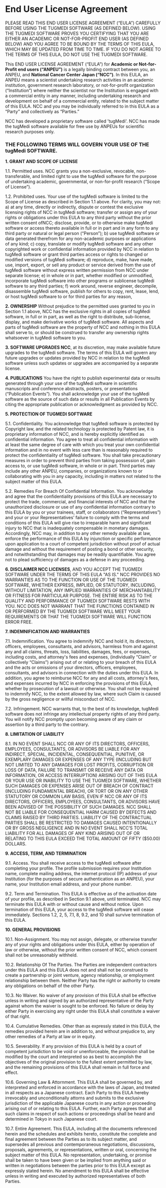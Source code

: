 End User License Agreement
==========================

PLEASE READ THIS END USER LICENSE AGREEMENT (“EULA”) CAREFULLY BEFORE USING THE TUGMEDI  SOFTWARE (AS DEFINED BELOW). USING THE TUGMEDI SOFTWARE PROVES YOU CERTIFYING THAT YOU ARE EITHER AN ACADEMIC OR NOT-FOR-PROFIT END USER (AS DEFINED BELOW) AND YOU AGREE TO BE BOUND BY THE TERMS OF THIS EULA, WHICH MAY BE UPDATED FROM TIME TO TIME. IF YOU DO NOT AGREE TO THE TERMS OF THIS EULA, DO NOT USE THE TUGMEDI SOFTWARE.

This END USER LICENSE AGREEMENT (“EULA”) for **Academic or Not-for-Profit end users (“ANPEU”)** is a legally binding contract between you, an ANPEU, and **National Cancer Center Japan (“NCC”)**. In this EULA, an ANPEU means a scientist undertaking research activities in an academic institution, government research laboratory, or not-for-profit organization (“Institution”) where neither the scientist nor the Institution is engaged with a commercial entity in any manner, including undertaking research and development on behalf of a commercial entity, related to the subject matter of this EULA. NCC and you may be individually referred to in this EULA as a “Party” and collectively as “Parties.”

NCC has developed a proprietary software called 'tugMedi'. NCC has made the tugMedi software available for free use by ANPEUs for scientific research purposes only.

### THE FOLLOWING TERMS WILL GOVERN YOUR USE OF THE tugMedi SOFTWARE.

**1. GRANT AND SCOPE OF LICENSE**

1.1. Permitted uses. NCC grants you a non-exclusive, revocable, non-transferable, and limited right to use the tugMedi software for the purpose of undertaking academic, governmental, or non-for-profit research (“Scope of License”). 

1.2. Prohibited uses. Your use of the tugMedi software is limited to the Scope of License as described in Section 1.1 above. For clarity, you may not: a) at any time, directly or indirectly, dispute or contest the exclusive licensing rights of NCC in tugMedi software; transfer or assign any of your rights or obligations under this EULA to any third party without the prior written consent ofNCC; disclose, provide, or to otherwise make tugMedi software or access thereto available in full or in part and in any form to any third party or natural or legal person (“Person”); b) use tugMedi software or data generated therefrom for any non-academic purposes or applications of any kind; c) copy, translate or modify tugMedi software and any other copyrighted work or confidential information provided by NCC in relation to tugMedi software or grant third parties access or rights to changed or modified versions of tugMedi software; d) reproduce, make, have made, use, import, export, or sell any product or service derived from the use of tugMedi software without express written permission from NCC under separate license; e) in whole or in part, whether modified or unmodified, incorporate tugMedi software into other programs or sublicense tugMedi software to any third parties; f) work around, reverse engineer, decompile, disassemble tugMedi software, publish for others to copy, rent, lease, lend, or host tugMedi software to or for third parties for any reason,

**2.	OWNERSHIP** Without prejudice to the permitted uses granted to you in Section 1.1 above, NCC has the exclusive rights in all copies of tugMedi software, in full or in part, as well as the right to distribute, sub-license, display, and make derivative works of tugMedi software. All aspects and parts of tugMedi software are the property of NCC and nothing in this EULA shall serve to, or should be construed to transfer any ownership rights whatsoever in tugMedi software to you.

**3.	SOFTWARE UPGRADES NCC**, at its discretion, may make available future upgrades to the tugMedi software. The terms of this EULA will govern any future upgrades or updates provided by NCC in relation to the tugMedi software unless such updates or upgrades are accompanied by a separate license.

**4.	PUBLICATIONS** You have the right to publish experimental data or results generated through your use of the tugMedi software in scientific manuscripts and conference abstracts, posters, or presentations (“Publication Events”). You shall acknowledge your use of the tugMedi software as the source of such data or results in all Publication Events by citing the appropriate publication or acknowledgment as provided by NCC.

**5.	PROTECTION OF TUGMEDI SOFTWARE** 

5.1. Confidentiality. You acknowledge that tugMedi software is protected by Copyright law, and the related technology is protected by Patent law, it is proprietary information of NCC, and is hereby explicitly identified as confidential information. You agree to treat all confidential information with at least the same degree of care with which you treat your own confidential information and in no event with less care than is reasonably required to protect the confidentiality of tugMedi software. You shall take precautionary measures in order to prevent third parties from taking possession of, gain access to, or use tugMedi software, in whole or in part. Third parties may include any other ANPEU, companies, or organizations known to or collaborating with you in any capacity, including in matters not related to the subject matter of this EULA. 

5.2. Remedies For Breach Of Confidential Information. You acknowledge and agree that the confidentiality provisions of this EULA are necessary to protect the trade, commercial, and financial interests of NCC and that the unauthorized disclosure or use of any confidential information contrary to this EULA by you or your trainees, staff, or collaborators (“Representatives”) and your or your Representatives’ failure to comply with the terms and conditions of this EULA will give rise to irreparable harm and significant injury to NCC that is inadequately compensable in monetary damages. Accordingly, NCC may, in addition to any other remedy available at law, enforce the performance of this EULA by injunction or specific performance upon application to a court of competent jurisdiction without proof of actual damage and without the requirement of posting a bond or other security, and notwithstanding that damages may be readily quantifiable. You agree not to plead sufficiency of damages as a defense in any proceeding.

**6.	DISCLAIMER NCC LICENSES**, AND YOU ACCEPT THE TUGMEDI SOFTWARE UNDER THE TERMS OF THIS EULA "AS IS." NCC PROVIDES NO WARRANTIES AS TO THE FUNCTION OR USE OF THE TUGMEDI SOFTWARE, WHETHER EXPRESS, IMPLIED, OR STATUTORY, INCLUDING, WITHOUT LIMITATION, ANY IMPLIED WARRANTIES OF MERCHANTABILITY OR FITNESS FOR PARTICULAR PURPOSE. THE ENTIRE RISK AS TO THE QUALITY AND PERFORMANCE OF TUGMEDI SOFTWARE RESTS WITH YOU. NCC DOES NOT WARRANT THAT THE FUNCTIONS CONTAINED IN OR PERFORMED BY THE TUGMEDI SOFTWARE WILL MEET YOUR REQUIREMENTS OR THAT THE TUGMEDI SOFTWARE WILL FUNCTION ERROR FREE.

**7.	INDEMNIFICATION AND WARRANTIES** 

7.1. Indemnification. You agree to indemnify NCC and hold it, its directors, officers, employees, consultants, and advisors, harmless from and against any and all claims, threats, loss, liabilities, damages, fees, or expenses, including costs, and attorney's fees and expenses, (individually “Claim” or collectively “Claims”) arising out of or relating to your breach of this EULA and the acts or omissions of your directors, officers, employees, consultants, and advisors in connection with the duties under this EULA. In addition, you agree to reimburse NCC for any and all costs, attorney's fees, and expenses incurred by NCC in enforcing the provisions of this EULA, whether by prosecution of a lawsuit or otherwise. You shall not be required to indemnify NCC, to the extent allowed by law, where such Claim is caused by the gross negligence or willful misconduct of NCC. 

7.2. Infringement. NCC warrants that, to the best of its knowledge, tugMedi software does not infringe any intellectual property rights of any third party. You will notify NCC promptly upon becoming aware of any claim or assertion by a third party to the contrary.

**8.	LIMITATION OF LIABILITY** 

8.1. IN NO EVENT SHALL NCC OR ANY OF ITS DIRECTORS, OFFICERS, EMPLOYEES, CONSULTANTS, OR ADVISORS BE LIABLE FOR ANY INDIRECT, SPECIAL, INCIDENTAL, CONSEQUENTIAL, PUNITIVE, OR EXEMPLARY DAMAGES OR EXPENSES OF ANY TYPE (INCLUDING BUT NOT LIMITED TO ANY DAMAGES FOR LOST PROFITS, CORRUPTION OR LOSS OF DATA, FAILURE TO TRANSMIT OR RECEIVE ANY DATA OR INFORMATION, OR ACCESS INTERRUPTION) ARISING OUT OF THIS EULA OR YOUR USE OR INABILITY TO USE THE TUGMEDI SOFTWARE, WHETHER SUCH DAMAGES OR EXPENSES ARISE OUT OF BREACH OF CONTRACT (INCLUDING FUNDAMENTAL BREACH), OR TORT OR ON ANY OTHER STATUTORY OR COMMON LAW BASIS, EVEN IF NCC OR ANY OF ITS DIRECTORS, OFFICERS, EMPLOYEES, CONSULTANTS, OR ADVISORS HAVE BEEN ADVISED OF THE POSSIBILITY OF SUCH DAMAGES. NCC SHALL NOT BE LIABLE FOR CONSEQUENTIAL HARM CAUSED BY DEFECTS AND CLAIMS RAISED BY THIRD PARTIES. LIABILITY OF THE CONTRACTUAL PARTIES SHALL BE RESTRICTED TO DAMAGES CAUSED INTENTIONALLY OR BY GROSS NEGLIGENCE AND IN NO EVENT SHALL NCC’S TOTAL LIABILITY FOR ALL DAMAGES OF ANY KIND ARISING OUT OF OR RELATING TO THIS EULA EXCEED THE TOTAL AMOUNT OF FIFTY ($50.00) DOLLARS.

**9.	ACCESS, TERM, AND TERMINATION** 

9.1. Access. You shall receive access to the tugMedi software after completing your profile. The profile submission requires your Institution name, complete mailing address, the internet protocol (IP) address of your Institution (for the purposes of secure authentication as an ANPEU), your name, your Institution email address, and your phone number. 

9.2. Term and Termination. This EULA is effective as of the activation date of your profile, as described in Section 9.1 above, until terminated. NCC may terminate this EULA with or without cause and without notice. Upon termination of this EULA, your access to the tugMedi software will cease immediately. Sections 1.2, 2, 5, 7.1, 8, 9.2, and 10 shall survive termination of this EULA.

**10.	GENERAL PROVISIONS** 

10.1. Non-Assignment. You may not assign, delegate, or otherwise transfer any of your rights and obligations under this EULA, either by operation of law or otherwise, without the prior written consent of NCC, which consent shall not be unreasonably withheld. 

10.2. Relationship Of The Parties. The Parties are independent contractors under this EULA and this EULA does not and shall not be construed to create a partnership or joint venture, agency relationship, or employment relationship between them. Neither Party has the right or authority to create any obligations on behalf of the other Party. 

10.3. No Waiver. No waiver of any provision of this EULA shall be effective unless in writing and signed by an authorized representative of the Party against whom the waiver is sought to be enforced. No failure or delay by either Party in exercising any right under this EULA shall constitute a waiver of that right. 

10.4. Cumulative Remedies. Other than as expressly stated in this EULA, the remedies provided herein are in addition to, and without prejudice to, any other remedies of a Party at law or in equity. 

10.5. Severability. If any provision of this EULA is held by a court of competent jurisdiction to be void or unenforceable, the provision shall be modified by the court and interpreted so as best to accomplish the objectives of the original provision to the fullest extent permitted by law, and the remaining provisions of this EULA shall remain in full force and effect. 

10.6. Governing Law & Attornment. This EULA shall be governed by, and interpreted and enforced in accordance with the laws of Japan, and treated in all respects as a Japanese contract. Each Party to this EULA hereby irrevocably and unconditionally attorns and submits to the exclusive jurisdiction of the applicable Japanese courts in any action or proceeding arising out of or relating to this EULA. Further, each Party agrees that all such claims in respect of such actions or proceedings shall be heard and determined in Tokyo in such Japanese court. 

10.7. Entire Agreement. This EULA, including all the documents referenced herein and the schedules and exhibits hereto, constitute the complete and final agreement between the Parties as to its subject matter, and supersedes all previous and contemporaneous negotiations, discussions, proposals, agreements, or representations, written or oral, concerning the subject matter of this EULA. No representation, undertaking, or promise shall be taken to have been given or be implied from anything said or written in negotiations between the parties prior to this EULA except as expressly stated herein. No amendment to this EULA shall be effective unless in writing and executed by authorized representatives of both Parties.

